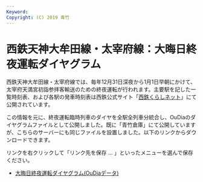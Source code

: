 ```yaml
---
Keyword: 
Copyright: (C) 2019 青竹
---
```


# 西鉄天神大牟田線・太宰府線：大晦日終夜運転ダイヤグラム

西鉄天神大牟田線・太宰府線では、毎年12月31日深夜から1月1日早朝にかけて、太宰府天満宮初詣参拝客輸送のための終夜運転が行われます。主要駅を記した一覧時刻表、および各駅の発車時刻表は西鉄公式サイト「[西鉄くらしネット](http://www.nishitetsu.jp/)」にて公開されています。

この情報を元に、終夜運転臨時列車のダイヤを全駅全列車分統合し、OuDiaのダイヤグラムファイルとして公開しました。既に「青竹倉庫」にて公開していますが、こちらのサーバーにも同じファイルを設置しました。以下のリンクからダウンロードできます。

リンクを右クリックして「リンク先を保存 ... 」といったメニューを選んで保存ください。

* [大晦日終夜運転ダイヤグラム(OuDiaデータ)](https://aotake91.net/railway/nishitetsu/dia/2014-2015shuuya.oud)

